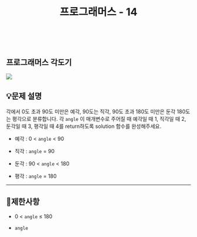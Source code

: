 ﻿---
layout: post
title: "프로그래머스 - 14"
category: studylog
tags: algorithm
---

<br>

## 프로그래머스 각도기


![](https://velog.velcdn.com/images/dlsdud9098/post/e1464da6-734f-4172-a5d3-8df73b71a328/image.png)
## 💡문제 설명
각에서 0도 초과 90도 미만은 예각, 90도는 직각, 90도 초과 180도 미만은 둔각 180도는 평각으로 분류합니다. 각 ```angle```
이 매개변수로 주어질 때 예각일 때 1, 직각일 때 2, 둔각일 때 3, 평각일 때 4를 return하도록 solution 함수를 완성해주세요.


* 예각 : 0 &lt; ```angle```
 &lt; 90




* 직각 : ```angle```
 = 90




* 둔각 : 90 &lt; ```angle```
 &lt; 180




* 평각 : ```angle```
 = 180




---




## 🚫제한사항


* 0 &lt; ```angle```
 ≤ 180




* ```angle```
